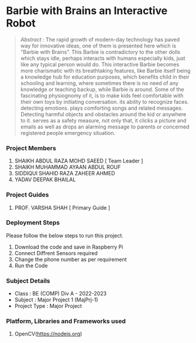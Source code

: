 # Barbie with Brains an Interactive Robot

> *Abstract* : The rapid growth of modern-day technology has paved way for innovative ideas, one of them is presented here  which is "Barbie with Brains”. This Barbie is contradictory to the other dolls which stays idle, perhaps interacts with humans especially kids, just like any typical person would do. This interactive Barbie becomes more charismatic with its breathtaking features, like Barbie itself being a knowledge hub for education purposes, which benefits child  in their schooling and learning, where sometimes there is no need of any knowledge or teaching backup, while Barbie is around. Some of the fascinating physiognomy of it, is to make kids feel comfortable with their own toys by initiating conversation. its ability to recognize faces. detecting emotions. plays comforting songs and related messages. Detecting harmful objects and obstacles around the kid or anywhere to it. serves as a safety measure, not only that, it clicks a picture and emails as well as drops an alarming message to parents or concerned registered people emergency situation.

### Project Members
1. SHAIKH ABDUL RAZA MOHD SAEED  [ Team Leader ] 
2. SHAIKH MUHAMMAD AYAAN ABDUL ROUF 
3. SIDDIQUI SHAHID RAZA  ZAHEER AHMED  
4. YADAV DEEPAK BHAILAL 

### Project Guides
1. PROF. VARSHA SHAH  [ Primary Guide ] 

### Deployment Steps
Please follow the below steps to run this project.
1. Download the code and save in Raspberry Pi
2. Connect Diffrent Sensors required
3. Change the phone number as per requirement
4. Run the Code 

### Subject Details
- Class : BE (COMP) Div A - 2022-2023
- Subject : Major Project 1 (MajPrj-1)
- Project Type : Major Project

### Platform, Libraries and Frameworks used
1. OpenCV(https://nodejs.org)
